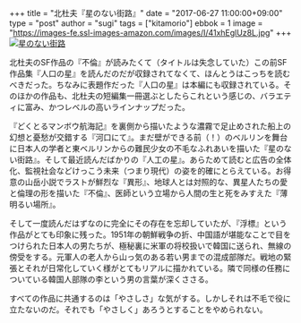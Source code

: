 +++
title = "北杜夫『星のない街路』"
date = "2017-06-27 11:00:00+09:00"
type = "post"
author = "sugi"
tags = ["kitamorio"]
ebbok = 1
image = "https://images-fe.ssl-images-amazon.com/images/I/41xhEglUz8L.jpg"
+++
<a href="http://www.amazon.co.jp/exec/obidos/ASIN/B00EOLP6Q4/chezsugi-22/ref=nosim/" name="amazletlink" target="_blank"><img src="https://images-fe.ssl-images-amazon.com/images/I/41xhEglUz8L.jpg" alt="星のない街路" class="alignleft" /></a>

北杜夫のSF作品の『不倫』が読みたくて（タイトルは失念していた）この前SF作品集『人口の星』を読んだのだが収録されてなくて、ほんとうはこっちを読むべきだった。ちなみに表題作だった『人口の星』は本編にも収録されている。そのほかの作品も、北杜夫の短編集一冊選ぶとしたらこれという感じの、バラエティに富み、かつレベルの高いラインナップだった。

『どくとるマンボウ航海記』を裏側から描いたような濃霧で足止めされた船上の幻想と憂愁が交錯する『河口にて』。まだ壁ができる前（！）のベルリンを舞台に日本人の学者と東ベルリンからの難民少女の不毛なふれあいを描いた『星のない街路』。そして最近読んだばかりの『人工の星』。あらためて読むと広告の全体化、監視社会などけっこう未来（つまり現代）の姿を的確にとらえている。お得意の山岳小説でラストが鮮烈な『異形』、地球人とは対照的な、異星人たちの愛と倫理の形を描いた『不倫』、医師という立場から人間の生と死をみすえた『薄明るい場所』。

そして一度読んだはずなのに完全にその存在を忘却していたが、『浮標』という作品がとても印象に残った。1951年の朝鮮戦争の折、中国語が堪能なことで目をつけられた日本人の男たちが、極秘裏に米軍の将校扱いで韓国に送られ、無線の傍受をする。元軍人の老人から山っ気のある若い男までの混成部隊だ。戦地の緊張とそれが日常化していく様がとてもリアルに描かれている。隣で同様の任務についている韓国人部隊の李という男の言葉が深くささる。

すべての作品に共通するのは「やさしさ」な気がする。しかしそれは不毛で役に立たないのだ。それでも「やさしく」あろうとすることをやめられない。
